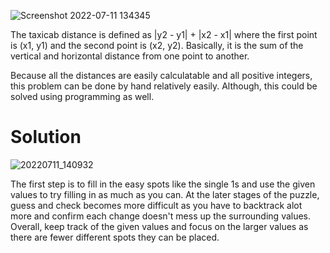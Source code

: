 ![Screenshot 2022-07-11 134345](https://user-images.githubusercontent.com/103123677/178325886-b7cabbd0-9bbb-44e0-93a1-14c2570593e5.png)

The taxicab distance is defined as |y2 - y1| + |x2 - x1| where the first point is (x1, y1) and the second point is (x2, y2). Basically, it is the sum of the vertical and horizontal distance from one point to another.

Because all the distances are easily calculatable and all positive integers, this problem can be done by hand relatively easily. Although, this could be solved using programming as well.

# Solution
![20220711_140932](https://user-images.githubusercontent.com/103123677/178330116-986a0c6b-f854-4211-ae3c-db57e3b5394a.jpg)

The first step is to fill in the easy spots like the single 1s and use the given values to try filling in as much as you can. At the later stages of the puzzle, guess and check becomes more difficult as you have to backtrack alot more and confirm each change doesn't mess up the surrounding values. Overall, keep track of the given values and focus on the larger values as there are fewer different spots they can be placed.
